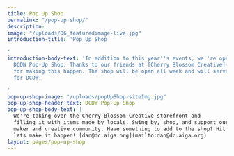 ```yaml
---
title: Pop Up Shop
permalink: "/pop-up-shop/"
description: 
image: "/uploads/OG_featuredimage-live.jpg"
introduction-title: 'Pop Up Shop

'
introduction-body-text: 'In addition to this year''s events, we''re opening our yearly
  DCDW Pop-Up Shop. Thanks to our friends at [Cherry Blossom Creative](http://cherryblossomcreative.com/)
  for making this happen. The shop will be open all week and will serve as headquarters
  for DCDW!

'
pop-up-shop-image: "/uploads/popUpShop-siteImg.jpg"
pop-up-shop-header-text: DCDW Pop-Up Shop
pop-up-shop-body-text: |
  We're taking over the Cherry Blossom Creative storefront and
  filling it with items made by locals. Swing by, shop, and support our neighborhood
  maker and creative community. Have something to add to the shop? Hit us up and
  lets make it happen! [dan@dc.aiga.org](mailto:dan@dc.aiga.org)
layout: pages/pop-up-shop
---
```


